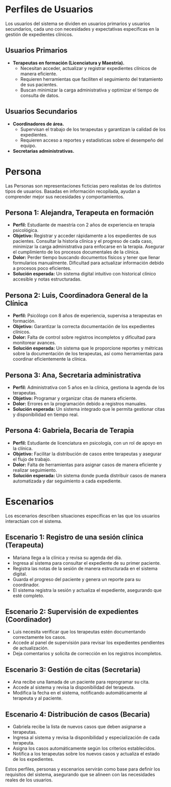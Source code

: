 <!DOCTYPE html>
<html lang="es">
<head>
    <meta charset="UTF-8">
    <meta name="viewport" content="width=device-width, initial-scale=1.0">
    <title>Perfiles de Usuarios y Personas</title>
    <style>
        
</style>
</head>
<body>
    <div class="container">
        <h1>Perfiles de Usuarios</h1>
        <p>Los usuarios del sistema se dividen en usuarios primarios y usuarios secundarios, cada uno con necesidades y expectativas específicas en la gestión de expedientes clínicos.</p>
<h2>Usuarios Primarios</h2>
        <ul>
            <li><strong>Terapeutas en formación (Licenciatura y Maestría).</strong>
                <ul>
                    <li>Necesitan acceder, actualizar y registrar expedientes clínicos de manera eficiente.</li>
                    <li>Requieren herramientas que faciliten el seguimiento del tratamiento de sus pacientes.</li>
                    <li>Buscan minimizar la carga administrativa y optimizar el tiempo de consulta de datos.</li>
                </ul>
            </li>
        </ul>

  <h2>Usuarios Secundarios</h2>
        <ul>
            <li><strong>Coordinadores de área.</strong>
                <ul>
                    <li>Supervisan el trabajo de los terapeutas y garantizan la calidad de los expedientes.</li>
                    <li>Requieren acceso a reportes y estadísticas sobre el desempeño del equipo.</li>
                </ul>
            </li>
            <li><strong>Secretarias administrativas.</strong></li>
        </ul>

  <h1>Persona</h1>
        <p>Las Personas son representaciones ficticias pero realistas de los distintos tipos de usuarios. Basadas en información recopilada, ayudan a comprender mejor sus necesidades y comportamientos.</p>

   <h2>Persona 1: Alejandra, Terapeuta en formación</h2>
        <ul>
            <li><strong>Perfil:</strong> Estudiante de maestría con 2 años de experiencia en terapia psicológica.</li>
            <li><strong>Objetivo:</strong> Registrar y acceder rápidamente a los expedientes de sus pacientes. Consultar la historia clínica y el progreso de cada caso, minimizar la carga administrativa para enfocarse en la terapia. Asegurar el cumplimiento de los procesos documentales de la clínica.</li>
            <li><strong>Dolor:</strong> Perder tiempo buscando documentos físicos y tener que llenar formularios manualmente. Dificultad para actualizar información debido a procesos poco eficientes.</li>
            <li><strong>Solución esperada:</strong> Un sistema digital intuitivo con historical clínico accesible y notas estructuradas.</li>
        </ul>

   <h2>Persona 2: Luis, Coordinadora General de la Clínica</h2>
        <ul>
            <li><strong>Perfil:</strong> Psicólogo con 8 años de experiencia, supervisa a terapeutas en formación.</li>
            <li><strong>Objetivo:</strong> Garantizar la correcta documentación de los expedientes clínicos.</li>
            <li><strong>Dolor:</strong> Falta de control sobre registros incompletos y dificultad para monitorear avances.</li>
            <li><strong>Solución esperada:</strong> Un sistema que le proporcione reportes y métricas sobre la documentación de los terapeutas, así como herramientas para coordinar eficientemente la clínica.</li>
        </ul>

   <h2>Persona 3: Ana, Secretaria administrativa</h2>
        <ul>
            <li><strong>Perfil:</strong> Administrativa con 5 años en la clínica, gestiona la agenda de los terapeutas.</li>
            <li><strong>Objetivo:</strong> Programar y organizar citas de manera eficiente.</li>
            <li><strong>Dolor:</strong> Errores en la programación debido a registros manuales.</li>
            <li><strong>Solución esperada:</strong> Un sistema integrado que le permita gestionar citas y disponibilidad en tiempo real.</li>
        </ul>

   <h2>Persona 4: Gabriela, Becaria de Terapia</h2>
        <ul>
            <li><strong>Perfil:</strong> Estudiante de licenciatura en psicología, con un rol de apoyo en la clínica.</li>
            <li><strong>Objetivo:</strong> Facilitar la distribución de casos entre terapeutas y asegurar el flujo de trabajo.</li>
            <li><strong>Dolor:</strong> Falta de herramientas para asignar casos de manera eficiente y realizar seguimiento.</li>
            <li><strong>Solución esperada:</strong> Un sistema donde pueda distribuir casos de manera automatizada y dar seguimiento a cada expediente.</li>
        </ul>

   <h1>Escenarios</h1>
        <p>Los escenarios describen situaciones específicas en las que los usuarios interactúan con el sistema.</p>

   <h2>Escenario 1: Registro de una sesión clínica (Terapeuta)</h2>
        <ul>
            <li>Mariana llega a la clínica y revisa su agenda del día.</li>
            <li>Ingresa al sistema para consultar el expediente de su primer paciente.</li>
            <li>Registra las notas de la sesión de manera estructurada en el sistema digital.</li>
            <li>Guarda el progreso del paciente y genera un reporte para su coordinador.</li>
            <li>El sistema registra la sesión y actualiza el expediente, asegurando que esté completo.</li>
        </ul>
        <h2>Escenario 2: Supervisión de expedientes (Coordinador)</h2>
        <ul>
            <li>Luis necesita verificar que los terapeutas estén documentando correctamente los casos.</li>
            <li>Accede al panel de supervisión para revisar los expedientes pendientes de actualización.</li>
            <li>Deja comentarios y solicita de corrección en los registros incompletos.</li>
        </ul>

  <h2>Escenario 3: Gestión de citas (Secretaria)</h2>
        <ul>
            <li>Ana recibe una llamada de un paciente para reprogramar su cita.</li>
            <li>Accede al sistema y revisa la disponibilidad del terapeuta.</li>
            <li>Modifica la fecha en el sistema, notificando automáticamente al terapeuta y al paciente.</li>
        </ul>

   <h2>Escenario 4: Distribución de casos (Becaria)</h2>
        <ul>
            <li>Gabriela recibe la lista de nuevos casos que deben asignarse a terapeutas.</li>
            <li>Ingresa al sistema y revisa la disponibilidad y especialización de cada terapeuta.</li>
            <li>Asigna los casos automáticamente según los criterios establecidos.</li>
            <li>Notifica a los terapeutas sobre los nuevos casos y actualiza el estado de los expedientes.</li>
        </ul>

  <p>Estos perfiles, personas y escenarios servirán como base para definir los requisitos del sistema, asegurando que se alineen con las necesidades reales de los usuarios.</p>
    </div>
</body>
</html>
